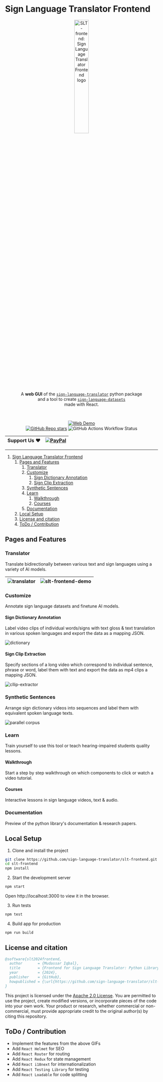 # Sign Language Translator Frontend

<div align="center">

<img width="30.9%" alt="SLT-frontend: Sign Language Translator Frontend logo" src="https://github.com/sign-language-translator/slt-frontend/blob/784d68a419e9c65c88129534b31dfbdd8270d456/public/logo512.png" />

A **web GUI** of the [`sign-language-translator`](https://github.com/sign-language-translator/sign-language-translator) python package<br/>and a tool to create [`sign-language-datasets`](https://github.com/sign-language-translator/sign-language-datasets)<br/>made with React.

<br/>

[![Web Demo](https://img.shields.io/badge/%F0%9F%8C%90%20Website-slt.vercel.app-mediumpurple)](https://huggingface.co/sltAI)<br/>
[![GitHub Repo stars](https://img.shields.io/github/stars/sign-language-translator/slt-frontend?logo=github)](https://github.com/sign-language-translator/slt-frontend/stargazers)
![GitHub Actions Workflow Status](https://img.shields.io/badge/build-passing-green?logo=github)
<!-- ![GitHub Actions Workflow Status](https://img.shields.io/github/actions/workflow/status/sign-language-translator/slt-frontend/workflow) -->

| **Support Us** ❤️ | [![PayPal](https://img.shields.io/badge/PayPal-00457C?logo=paypal&logoColor=white)](https://www.paypal.com/donate/?hosted_button_id=7SNGNSKUQXQW2) |
| - | - |

</div>

---

1. [Sign Language Translator Frontend](#sign-language-translator-frontend)
   1. [Pages and Features](#pages-and-features)
      1. [Translator](#translator)
      2. [Customize](#customize)
         1. [Sign Dictionary Annotation](#sign-dictionary-annotation)
         2. [Sign Clip Extraction](#sign-clip-extraction)
      3. [Synthetic Sentences](#synthetic-sentences)
      4. [Learn](#learn)
         1. [Walkthrough](#walkthrough)
         2. [Courses](#courses)
      5. [Documentation](#documentation)
   2. [Local Setup](#local-setup)
   3. [License and citation](#license-and-citation)
   4. [ToDo / Contribution](#todo--contribution)

## Pages and Features

### Translator

Translate bidirectionally between various text and sign languages using a variety of AI models.

| ![translator](https://github.com/user-attachments/assets/7f62acfc-af12-4d76-8268-eea3e288a178) | ![slt-frontend-demo](https://github.com/user-attachments/assets/a863e8b5-ff42-4a90-b9ee-a0cdb73fdaad) |
| - | - |

### Customize

Annotate sign language datasets and finetune AI models.

#### Sign Dictionary Annotation

Label video clips of individual words/signs with text gloss & text translation in various spoken languages and export the data as a mapping JSON. 

![dictionary](https://github.com/user-attachments/assets/542e9755-6073-413c-98b8-5097ca19a739)

#### Sign Clip Extraction

Specify sections of a long video which correspond to individual sentence, phrase or word, label them with text and export the data as mp4 clips a mapping JSON.

![cllip-extractor](https://github.com/user-attachments/assets/37ffbddf-1711-4555-800f-9d5bdae4aacd)

### Synthetic Sentences

Arrange sign dictionary videos into sequences and label them with equivalent spoken language texts.

![parallel corpus](https://github.com/user-attachments/assets/e521f09b-6365-45e7-ae22-b5ae1feae809)

### Learn

Train yourself to use this tool or teach hearing-impaired students quality lessons.

#### Walkthrough

Start a step by step walkthrough on which components to click or watch a video tutorial.

#### Courses

Interactive lessons in sign language videos, text & audio.

### Documentation

Preview of the python library's documentation & research papers.

## Local Setup

1. Clone and install the project

```bash
git clone https://github.com/sign-language-translator/slt-frontend.git
cd slt-frontend
npm install
```

2. Start the development server

```bash
npm start
```

Open http://localhost:3000 to view it in the browser.

3. Run tests

```bash
npm test
```

4. Build app for production

```bash
npm run build
```

## License and citation

```bibtex
@software{slt2024frontend,
  author       = {Mudassar Iqbal},
  title        = {Frontend for Sign Language Translator: Python Library and AI Framework},
  year         = {2024},
  publisher    = {GitHub},
  howpublished = {\url{https://github.com/sign-language-translator/slt-frontend}},
}
```

This project is licensed under the [Apache 2.0 License](https://github.com/sign-language-translator/slt-frontend/blob/main/LICENSE). You are permitted to use the project, create modified versions, or incorporate pieces of the code into your own work. Your product or research, whether commercial or non-commercial, must provide appropriate credit to the original author(s) by citing this repository.

## ToDo / Contribution

- Implement the features from the above GIFs
- Add `React Helmet` for SEO
- Add `React Router` for routing
- Add `React Redux` for state management
- Add `React i18next` for internationalization
- Add `React Testing Library` for testing
- Add `React Loadable` for code splitting
